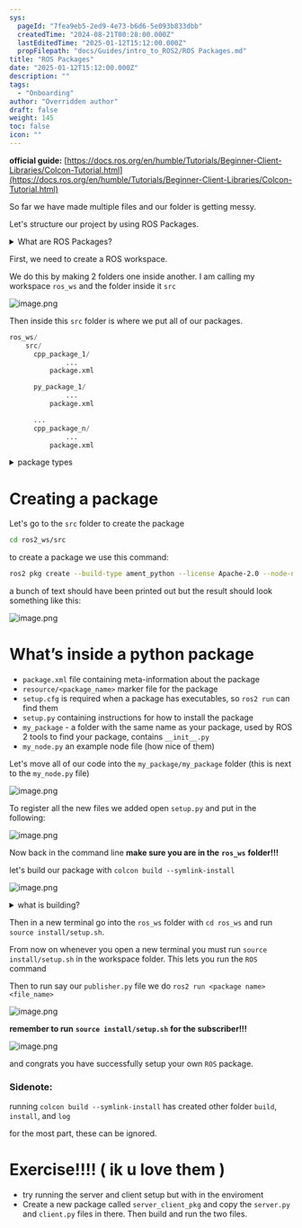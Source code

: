 ```yaml
---
sys:
  pageId: "7fea9eb5-2ed9-4e73-b6d6-5e093b833dbb"
  createdTime: "2024-08-21T00:28:00.000Z"
  lastEditedTime: "2025-01-12T15:12:00.000Z"
  propFilepath: "docs/Guides/intro_to_ROS2/ROS Packages.md"
title: "ROS Packages"
date: "2025-01-12T15:12:00.000Z"
description: ""
tags:
  - "Onboarding"
author: "Overridden author"
draft: false
weight: 145
toc: false
icon: ""
---
```


**official guide:** [https://docs.ros.org/en/humble/Tutorials/Beginner-Client-Libraries/Colcon-Tutorial.html](https://docs.ros.org/en/humble/Tutorials/Beginner-Client-Libraries/Colcon-Tutorial.html)

So far we have made multiple files and our folder is getting messy.

Let's structure our project by using ROS Packages.

<details>

<summary>What are ROS Packages?</summary>

ROS Packages are, as the name implies, packages of code that are highly sharable between ROS developers.

They consist of a folder, `package.xml` file, and source code

```python
      cpp_package_1/
		      ... imagine much code files here ..
          package.xml
```

</details>

First, we need to create a ROS workspace.

We do this by making 2 folders one inside another. I am calling my workspace `ros_ws` and the folder inside it `src`

![image.png](https://prod-files-secure.s3.us-west-2.amazonaws.com/d518164a-d88e-44d1-a4ee-3adb3bd8bce0/70706947-fd18-4537-a67b-e12946812d31/image.png?X-Amz-Algorithm=AWS4-HMAC-SHA256&X-Amz-Content-Sha256=UNSIGNED-PAYLOAD&X-Amz-Credential=ASIAZI2LB466YEP6WVZO%2F20250224%2Fus-west-2%2Fs3%2Faws4_request&X-Amz-Date=20250224T050841Z&X-Amz-Expires=3600&X-Amz-Security-Token=IQoJb3JpZ2luX2VjEOz%2F%2F%2F%2F%2F%2F%2F%2F%2F%2FwEaCXVzLXdlc3QtMiJHMEUCIHexBm5hW5QxaOVOKUwszPWALTEbMbRxzDK8GTIUyZ5aAiEA9%2BxFEifzHXLQ16X0zOcY0Ftp7QMjifINJ3UN8qoD2m4q%2FwMIJRAAGgw2Mzc0MjMxODM4MDUiDOnxOadRK2RT0eNWjyrcAwBb1Q5bGQ3IpfdW0iOSL1uSoLtcTfWgwKouALsu0p3S5Udmlz93LUuJDAbMd8uQivtnHlTTeuJRFWio8%2BpJYh9ZkpQG5IAbJoYo%2BEZZege%2FNri%2BwOmAvVrC0t8MEkrZ6oOnbnWDtLhZhDuaP1d8%2BmLu3zE5yYuF6LC0LgoUoowWn%2B39QzSUD4ju66lZBWXdThVjtj%2Bj8V%2Fywl7Yvj1Tw4noxJqlst83xFSGAZcVqqFNZB9BVr5yoQzt9x9K70yewxmTXEoBNi%2BSTEkefeC4V3nzejqEIykxgjT%2FQw1x4SnVI7KkgiiJX1GauRyBWBVqUxJvtrmHKRbKrBmsfM%2FmmvYcHQkKVoFWC03Jq9o%2FbvQnhw818heBCmzdc7cRbnACBR3Sk17zLXq4tCpE5o7U%2Ft5m6GqwlbP%2Bil2RdzEqU9KGcGtPO6APLK69RYDLHnl0jr2VH2qO6RCWpLTsKdXLIOvjNYHru8%2ByZDklvwvS2GBZkrVgobeSXakir8Bakl%2FsF0SFPvycx16%2FrfjYbqTIbW7THVW%2FCURkKMU5AA%2FrhKS5RAUFBgyArOWodafEhIhKXB3gh%2FeEp4qD3LACmc5KjGYMuzwSQK4pfgSmZM6WRDwpqdsGngqy7z5KBp%2ByMJfi770GOqUBnu23aW6RK20wAj8QNb%2F3cEmIJTuT3uRr4OhPAs824plz7yXiaq5p84Sy3ohvbrnzRjac8Sbul15e3IT8GRdtm3eDd4fNUUZXqLCqwpxXUjSbOXqzoRNo1FVogp1dyJcI8SuIIlPJEZK1Sl6J7bOHTtfakFixI6X0lE7JYeHvrXfVifSq6vzGj%2B5FhDLBE8J0XlWNJoswPqHfAr9IJi3GN%2B1XIIvZ&X-Amz-Signature=9fa8642b78f77f711d863285fce5866d9ecfb11be8847697f22b6897541c7412&X-Amz-SignedHeaders=host&x-id=GetObject)

Then inside this `src` folder is where we put all of our packages.

```python
ros_ws/
    src/
      cpp_package_1/
		      ...
          package.xml

      py_package_1/
		      ...
          package.xml

      ...
      cpp_package_n/
		      ...
          package.xml

```

<details>

<summary>package types</summary>

packages can be either `C++` or python.

the intern file structure is different for each but for this guide we will stick to creating python packages

</details>

# Creating a package

Let's go to the `src` folder to create the package

```bash
cd ros2_ws/src
```

to create a package we use this command:

```bash
ros2 pkg create --build-type ament_python --license Apache-2.0 --node-name my_node my_package
```

a bunch of text should have been printed out but the result should look something like this:

![image.png](https://prod-files-secure.s3.us-west-2.amazonaws.com/d518164a-d88e-44d1-a4ee-3adb3bd8bce0/e6cf1e3f-8512-4a3e-b131-079f800bf3e8/image.png?X-Amz-Algorithm=AWS4-HMAC-SHA256&X-Amz-Content-Sha256=UNSIGNED-PAYLOAD&X-Amz-Credential=ASIAZI2LB466YEP6WVZO%2F20250224%2Fus-west-2%2Fs3%2Faws4_request&X-Amz-Date=20250224T050841Z&X-Amz-Expires=3600&X-Amz-Security-Token=IQoJb3JpZ2luX2VjEOz%2F%2F%2F%2F%2F%2F%2F%2F%2F%2FwEaCXVzLXdlc3QtMiJHMEUCIHexBm5hW5QxaOVOKUwszPWALTEbMbRxzDK8GTIUyZ5aAiEA9%2BxFEifzHXLQ16X0zOcY0Ftp7QMjifINJ3UN8qoD2m4q%2FwMIJRAAGgw2Mzc0MjMxODM4MDUiDOnxOadRK2RT0eNWjyrcAwBb1Q5bGQ3IpfdW0iOSL1uSoLtcTfWgwKouALsu0p3S5Udmlz93LUuJDAbMd8uQivtnHlTTeuJRFWio8%2BpJYh9ZkpQG5IAbJoYo%2BEZZege%2FNri%2BwOmAvVrC0t8MEkrZ6oOnbnWDtLhZhDuaP1d8%2BmLu3zE5yYuF6LC0LgoUoowWn%2B39QzSUD4ju66lZBWXdThVjtj%2Bj8V%2Fywl7Yvj1Tw4noxJqlst83xFSGAZcVqqFNZB9BVr5yoQzt9x9K70yewxmTXEoBNi%2BSTEkefeC4V3nzejqEIykxgjT%2FQw1x4SnVI7KkgiiJX1GauRyBWBVqUxJvtrmHKRbKrBmsfM%2FmmvYcHQkKVoFWC03Jq9o%2FbvQnhw818heBCmzdc7cRbnACBR3Sk17zLXq4tCpE5o7U%2Ft5m6GqwlbP%2Bil2RdzEqU9KGcGtPO6APLK69RYDLHnl0jr2VH2qO6RCWpLTsKdXLIOvjNYHru8%2ByZDklvwvS2GBZkrVgobeSXakir8Bakl%2FsF0SFPvycx16%2FrfjYbqTIbW7THVW%2FCURkKMU5AA%2FrhKS5RAUFBgyArOWodafEhIhKXB3gh%2FeEp4qD3LACmc5KjGYMuzwSQK4pfgSmZM6WRDwpqdsGngqy7z5KBp%2ByMJfi770GOqUBnu23aW6RK20wAj8QNb%2F3cEmIJTuT3uRr4OhPAs824plz7yXiaq5p84Sy3ohvbrnzRjac8Sbul15e3IT8GRdtm3eDd4fNUUZXqLCqwpxXUjSbOXqzoRNo1FVogp1dyJcI8SuIIlPJEZK1Sl6J7bOHTtfakFixI6X0lE7JYeHvrXfVifSq6vzGj%2B5FhDLBE8J0XlWNJoswPqHfAr9IJi3GN%2B1XIIvZ&X-Amz-Signature=a0ed78da234161c0cf40daf112c652c7d65f98fb97e8768d3eb6deecde370c9b&X-Amz-SignedHeaders=host&x-id=GetObject)

# What’s inside a python package

- `package.xml` file containing meta-information about the package
- `resource/<package_name>` marker file for the package
- `setup.cfg` is required when a package has executables, so `ros2 run` can find them
- `setup.py` containing instructions for how to install the package
- `my_package` - a folder with the same name as your package, used by ROS 2 tools to find your package, contains `__init__.py`
- `my_node.py` an example node file (how nice of them)

Let's move all of our code into the `my_package/my_package` folder (this is next to the `my_node.py` file)

![image.png](https://prod-files-secure.s3.us-west-2.amazonaws.com/d518164a-d88e-44d1-a4ee-3adb3bd8bce0/9ce58f11-0da9-4d3e-b86d-506a9685d378/image.png?X-Amz-Algorithm=AWS4-HMAC-SHA256&X-Amz-Content-Sha256=UNSIGNED-PAYLOAD&X-Amz-Credential=ASIAZI2LB466YEP6WVZO%2F20250224%2Fus-west-2%2Fs3%2Faws4_request&X-Amz-Date=20250224T050841Z&X-Amz-Expires=3600&X-Amz-Security-Token=IQoJb3JpZ2luX2VjEOz%2F%2F%2F%2F%2F%2F%2F%2F%2F%2FwEaCXVzLXdlc3QtMiJHMEUCIHexBm5hW5QxaOVOKUwszPWALTEbMbRxzDK8GTIUyZ5aAiEA9%2BxFEifzHXLQ16X0zOcY0Ftp7QMjifINJ3UN8qoD2m4q%2FwMIJRAAGgw2Mzc0MjMxODM4MDUiDOnxOadRK2RT0eNWjyrcAwBb1Q5bGQ3IpfdW0iOSL1uSoLtcTfWgwKouALsu0p3S5Udmlz93LUuJDAbMd8uQivtnHlTTeuJRFWio8%2BpJYh9ZkpQG5IAbJoYo%2BEZZege%2FNri%2BwOmAvVrC0t8MEkrZ6oOnbnWDtLhZhDuaP1d8%2BmLu3zE5yYuF6LC0LgoUoowWn%2B39QzSUD4ju66lZBWXdThVjtj%2Bj8V%2Fywl7Yvj1Tw4noxJqlst83xFSGAZcVqqFNZB9BVr5yoQzt9x9K70yewxmTXEoBNi%2BSTEkefeC4V3nzejqEIykxgjT%2FQw1x4SnVI7KkgiiJX1GauRyBWBVqUxJvtrmHKRbKrBmsfM%2FmmvYcHQkKVoFWC03Jq9o%2FbvQnhw818heBCmzdc7cRbnACBR3Sk17zLXq4tCpE5o7U%2Ft5m6GqwlbP%2Bil2RdzEqU9KGcGtPO6APLK69RYDLHnl0jr2VH2qO6RCWpLTsKdXLIOvjNYHru8%2ByZDklvwvS2GBZkrVgobeSXakir8Bakl%2FsF0SFPvycx16%2FrfjYbqTIbW7THVW%2FCURkKMU5AA%2FrhKS5RAUFBgyArOWodafEhIhKXB3gh%2FeEp4qD3LACmc5KjGYMuzwSQK4pfgSmZM6WRDwpqdsGngqy7z5KBp%2ByMJfi770GOqUBnu23aW6RK20wAj8QNb%2F3cEmIJTuT3uRr4OhPAs824plz7yXiaq5p84Sy3ohvbrnzRjac8Sbul15e3IT8GRdtm3eDd4fNUUZXqLCqwpxXUjSbOXqzoRNo1FVogp1dyJcI8SuIIlPJEZK1Sl6J7bOHTtfakFixI6X0lE7JYeHvrXfVifSq6vzGj%2B5FhDLBE8J0XlWNJoswPqHfAr9IJi3GN%2B1XIIvZ&X-Amz-Signature=527d1511fae426873173cd5fd28b09c08dcba2c726d45b3990369f6a0de8108d&X-Amz-SignedHeaders=host&x-id=GetObject)

To register all the new files we added open `setup.py` and put in the following:

![image.png](https://prod-files-secure.s3.us-west-2.amazonaws.com/d518164a-d88e-44d1-a4ee-3adb3bd8bce0/1cd7c262-4cae-4496-9d75-c178537d24a2/image.png?X-Amz-Algorithm=AWS4-HMAC-SHA256&X-Amz-Content-Sha256=UNSIGNED-PAYLOAD&X-Amz-Credential=ASIAZI2LB466YEP6WVZO%2F20250224%2Fus-west-2%2Fs3%2Faws4_request&X-Amz-Date=20250224T050841Z&X-Amz-Expires=3600&X-Amz-Security-Token=IQoJb3JpZ2luX2VjEOz%2F%2F%2F%2F%2F%2F%2F%2F%2F%2FwEaCXVzLXdlc3QtMiJHMEUCIHexBm5hW5QxaOVOKUwszPWALTEbMbRxzDK8GTIUyZ5aAiEA9%2BxFEifzHXLQ16X0zOcY0Ftp7QMjifINJ3UN8qoD2m4q%2FwMIJRAAGgw2Mzc0MjMxODM4MDUiDOnxOadRK2RT0eNWjyrcAwBb1Q5bGQ3IpfdW0iOSL1uSoLtcTfWgwKouALsu0p3S5Udmlz93LUuJDAbMd8uQivtnHlTTeuJRFWio8%2BpJYh9ZkpQG5IAbJoYo%2BEZZege%2FNri%2BwOmAvVrC0t8MEkrZ6oOnbnWDtLhZhDuaP1d8%2BmLu3zE5yYuF6LC0LgoUoowWn%2B39QzSUD4ju66lZBWXdThVjtj%2Bj8V%2Fywl7Yvj1Tw4noxJqlst83xFSGAZcVqqFNZB9BVr5yoQzt9x9K70yewxmTXEoBNi%2BSTEkefeC4V3nzejqEIykxgjT%2FQw1x4SnVI7KkgiiJX1GauRyBWBVqUxJvtrmHKRbKrBmsfM%2FmmvYcHQkKVoFWC03Jq9o%2FbvQnhw818heBCmzdc7cRbnACBR3Sk17zLXq4tCpE5o7U%2Ft5m6GqwlbP%2Bil2RdzEqU9KGcGtPO6APLK69RYDLHnl0jr2VH2qO6RCWpLTsKdXLIOvjNYHru8%2ByZDklvwvS2GBZkrVgobeSXakir8Bakl%2FsF0SFPvycx16%2FrfjYbqTIbW7THVW%2FCURkKMU5AA%2FrhKS5RAUFBgyArOWodafEhIhKXB3gh%2FeEp4qD3LACmc5KjGYMuzwSQK4pfgSmZM6WRDwpqdsGngqy7z5KBp%2ByMJfi770GOqUBnu23aW6RK20wAj8QNb%2F3cEmIJTuT3uRr4OhPAs824plz7yXiaq5p84Sy3ohvbrnzRjac8Sbul15e3IT8GRdtm3eDd4fNUUZXqLCqwpxXUjSbOXqzoRNo1FVogp1dyJcI8SuIIlPJEZK1Sl6J7bOHTtfakFixI6X0lE7JYeHvrXfVifSq6vzGj%2B5FhDLBE8J0XlWNJoswPqHfAr9IJi3GN%2B1XIIvZ&X-Amz-Signature=aaeabd03d5d82bf66b392f8c05afbb1ed91b662b7ad32315cae55c8d5a343992&X-Amz-SignedHeaders=host&x-id=GetObject)

Now back in the command line **make sure you are in the** **`ros_ws`** **folder!!!**

let's build our package with `colcon build --symlink-install`

![image.png](https://prod-files-secure.s3.us-west-2.amazonaws.com/d518164a-d88e-44d1-a4ee-3adb3bd8bce0/2f2a0d27-b173-48fd-b189-5f5c0ce65619/image.png?X-Amz-Algorithm=AWS4-HMAC-SHA256&X-Amz-Content-Sha256=UNSIGNED-PAYLOAD&X-Amz-Credential=ASIAZI2LB466YEP6WVZO%2F20250224%2Fus-west-2%2Fs3%2Faws4_request&X-Amz-Date=20250224T050841Z&X-Amz-Expires=3600&X-Amz-Security-Token=IQoJb3JpZ2luX2VjEOz%2F%2F%2F%2F%2F%2F%2F%2F%2F%2FwEaCXVzLXdlc3QtMiJHMEUCIHexBm5hW5QxaOVOKUwszPWALTEbMbRxzDK8GTIUyZ5aAiEA9%2BxFEifzHXLQ16X0zOcY0Ftp7QMjifINJ3UN8qoD2m4q%2FwMIJRAAGgw2Mzc0MjMxODM4MDUiDOnxOadRK2RT0eNWjyrcAwBb1Q5bGQ3IpfdW0iOSL1uSoLtcTfWgwKouALsu0p3S5Udmlz93LUuJDAbMd8uQivtnHlTTeuJRFWio8%2BpJYh9ZkpQG5IAbJoYo%2BEZZege%2FNri%2BwOmAvVrC0t8MEkrZ6oOnbnWDtLhZhDuaP1d8%2BmLu3zE5yYuF6LC0LgoUoowWn%2B39QzSUD4ju66lZBWXdThVjtj%2Bj8V%2Fywl7Yvj1Tw4noxJqlst83xFSGAZcVqqFNZB9BVr5yoQzt9x9K70yewxmTXEoBNi%2BSTEkefeC4V3nzejqEIykxgjT%2FQw1x4SnVI7KkgiiJX1GauRyBWBVqUxJvtrmHKRbKrBmsfM%2FmmvYcHQkKVoFWC03Jq9o%2FbvQnhw818heBCmzdc7cRbnACBR3Sk17zLXq4tCpE5o7U%2Ft5m6GqwlbP%2Bil2RdzEqU9KGcGtPO6APLK69RYDLHnl0jr2VH2qO6RCWpLTsKdXLIOvjNYHru8%2ByZDklvwvS2GBZkrVgobeSXakir8Bakl%2FsF0SFPvycx16%2FrfjYbqTIbW7THVW%2FCURkKMU5AA%2FrhKS5RAUFBgyArOWodafEhIhKXB3gh%2FeEp4qD3LACmc5KjGYMuzwSQK4pfgSmZM6WRDwpqdsGngqy7z5KBp%2ByMJfi770GOqUBnu23aW6RK20wAj8QNb%2F3cEmIJTuT3uRr4OhPAs824plz7yXiaq5p84Sy3ohvbrnzRjac8Sbul15e3IT8GRdtm3eDd4fNUUZXqLCqwpxXUjSbOXqzoRNo1FVogp1dyJcI8SuIIlPJEZK1Sl6J7bOHTtfakFixI6X0lE7JYeHvrXfVifSq6vzGj%2B5FhDLBE8J0XlWNJoswPqHfAr9IJi3GN%2B1XIIvZ&X-Amz-Signature=4b3520b1e4860c1f8c16518a4eef62b8f8c5d0faa92771fa764ed0ec0482349a&X-Amz-SignedHeaders=host&x-id=GetObject)

<details>

<summary>what is building?</summary>

if you are a CS major at Rose-Hulman you will learn the answer to this in CSSE132

but TLDR; is it combines all the code files into one program that can be run easily 

</details>

Then in a new terminal go into the `ros_ws` folder with `cd ros_ws` and run `source install/setup.sh`. 

From now on whenever you open a new terminal you must run `source install/setup.sh` in the workspace folder. This lets you run the `ROS` command

Then to run say our `publisher.py` file we do `ros2 run <package name> <file_name>`

![image.png](https://prod-files-secure.s3.us-west-2.amazonaws.com/d518164a-d88e-44d1-a4ee-3adb3bd8bce0/4f4b1219-3a44-4632-aa0a-ce3471699f59/image.png?X-Amz-Algorithm=AWS4-HMAC-SHA256&X-Amz-Content-Sha256=UNSIGNED-PAYLOAD&X-Amz-Credential=ASIAZI2LB466YEP6WVZO%2F20250224%2Fus-west-2%2Fs3%2Faws4_request&X-Amz-Date=20250224T050841Z&X-Amz-Expires=3600&X-Amz-Security-Token=IQoJb3JpZ2luX2VjEOz%2F%2F%2F%2F%2F%2F%2F%2F%2F%2FwEaCXVzLXdlc3QtMiJHMEUCIHexBm5hW5QxaOVOKUwszPWALTEbMbRxzDK8GTIUyZ5aAiEA9%2BxFEifzHXLQ16X0zOcY0Ftp7QMjifINJ3UN8qoD2m4q%2FwMIJRAAGgw2Mzc0MjMxODM4MDUiDOnxOadRK2RT0eNWjyrcAwBb1Q5bGQ3IpfdW0iOSL1uSoLtcTfWgwKouALsu0p3S5Udmlz93LUuJDAbMd8uQivtnHlTTeuJRFWio8%2BpJYh9ZkpQG5IAbJoYo%2BEZZege%2FNri%2BwOmAvVrC0t8MEkrZ6oOnbnWDtLhZhDuaP1d8%2BmLu3zE5yYuF6LC0LgoUoowWn%2B39QzSUD4ju66lZBWXdThVjtj%2Bj8V%2Fywl7Yvj1Tw4noxJqlst83xFSGAZcVqqFNZB9BVr5yoQzt9x9K70yewxmTXEoBNi%2BSTEkefeC4V3nzejqEIykxgjT%2FQw1x4SnVI7KkgiiJX1GauRyBWBVqUxJvtrmHKRbKrBmsfM%2FmmvYcHQkKVoFWC03Jq9o%2FbvQnhw818heBCmzdc7cRbnACBR3Sk17zLXq4tCpE5o7U%2Ft5m6GqwlbP%2Bil2RdzEqU9KGcGtPO6APLK69RYDLHnl0jr2VH2qO6RCWpLTsKdXLIOvjNYHru8%2ByZDklvwvS2GBZkrVgobeSXakir8Bakl%2FsF0SFPvycx16%2FrfjYbqTIbW7THVW%2FCURkKMU5AA%2FrhKS5RAUFBgyArOWodafEhIhKXB3gh%2FeEp4qD3LACmc5KjGYMuzwSQK4pfgSmZM6WRDwpqdsGngqy7z5KBp%2ByMJfi770GOqUBnu23aW6RK20wAj8QNb%2F3cEmIJTuT3uRr4OhPAs824plz7yXiaq5p84Sy3ohvbrnzRjac8Sbul15e3IT8GRdtm3eDd4fNUUZXqLCqwpxXUjSbOXqzoRNo1FVogp1dyJcI8SuIIlPJEZK1Sl6J7bOHTtfakFixI6X0lE7JYeHvrXfVifSq6vzGj%2B5FhDLBE8J0XlWNJoswPqHfAr9IJi3GN%2B1XIIvZ&X-Amz-Signature=46c880ab632d2bc3d469eec0b4a8b2f6f8ec224242879b770034edc17fb1ebb1&X-Amz-SignedHeaders=host&x-id=GetObject)

**remember to run** **`source install/setup.sh`** **for the subscriber!!!**

![image.png](https://prod-files-secure.s3.us-west-2.amazonaws.com/d518164a-d88e-44d1-a4ee-3adb3bd8bce0/02121119-dad4-49ec-8356-c956108b4243/image.png?X-Amz-Algorithm=AWS4-HMAC-SHA256&X-Amz-Content-Sha256=UNSIGNED-PAYLOAD&X-Amz-Credential=ASIAZI2LB466YEP6WVZO%2F20250224%2Fus-west-2%2Fs3%2Faws4_request&X-Amz-Date=20250224T050841Z&X-Amz-Expires=3600&X-Amz-Security-Token=IQoJb3JpZ2luX2VjEOz%2F%2F%2F%2F%2F%2F%2F%2F%2F%2FwEaCXVzLXdlc3QtMiJHMEUCIHexBm5hW5QxaOVOKUwszPWALTEbMbRxzDK8GTIUyZ5aAiEA9%2BxFEifzHXLQ16X0zOcY0Ftp7QMjifINJ3UN8qoD2m4q%2FwMIJRAAGgw2Mzc0MjMxODM4MDUiDOnxOadRK2RT0eNWjyrcAwBb1Q5bGQ3IpfdW0iOSL1uSoLtcTfWgwKouALsu0p3S5Udmlz93LUuJDAbMd8uQivtnHlTTeuJRFWio8%2BpJYh9ZkpQG5IAbJoYo%2BEZZege%2FNri%2BwOmAvVrC0t8MEkrZ6oOnbnWDtLhZhDuaP1d8%2BmLu3zE5yYuF6LC0LgoUoowWn%2B39QzSUD4ju66lZBWXdThVjtj%2Bj8V%2Fywl7Yvj1Tw4noxJqlst83xFSGAZcVqqFNZB9BVr5yoQzt9x9K70yewxmTXEoBNi%2BSTEkefeC4V3nzejqEIykxgjT%2FQw1x4SnVI7KkgiiJX1GauRyBWBVqUxJvtrmHKRbKrBmsfM%2FmmvYcHQkKVoFWC03Jq9o%2FbvQnhw818heBCmzdc7cRbnACBR3Sk17zLXq4tCpE5o7U%2Ft5m6GqwlbP%2Bil2RdzEqU9KGcGtPO6APLK69RYDLHnl0jr2VH2qO6RCWpLTsKdXLIOvjNYHru8%2ByZDklvwvS2GBZkrVgobeSXakir8Bakl%2FsF0SFPvycx16%2FrfjYbqTIbW7THVW%2FCURkKMU5AA%2FrhKS5RAUFBgyArOWodafEhIhKXB3gh%2FeEp4qD3LACmc5KjGYMuzwSQK4pfgSmZM6WRDwpqdsGngqy7z5KBp%2ByMJfi770GOqUBnu23aW6RK20wAj8QNb%2F3cEmIJTuT3uRr4OhPAs824plz7yXiaq5p84Sy3ohvbrnzRjac8Sbul15e3IT8GRdtm3eDd4fNUUZXqLCqwpxXUjSbOXqzoRNo1FVogp1dyJcI8SuIIlPJEZK1Sl6J7bOHTtfakFixI6X0lE7JYeHvrXfVifSq6vzGj%2B5FhDLBE8J0XlWNJoswPqHfAr9IJi3GN%2B1XIIvZ&X-Amz-Signature=29c0d4a4c070ef6b11ba88547a14dca4d346538f69167a7699234a7718788cc1&X-Amz-SignedHeaders=host&x-id=GetObject)

and congrats you have successfully setup your own `ROS` package.

### Sidenote:

running `colcon build --symlink-install` has created other folder `build`, `install`, and `log`

for the most part, these can be ignored.

# Exercise!!!! ( ik u love them )

- try running the server and client setup but with in the enviroment
- Create a new package called `server_client_pkg` and copy the `server.py` and `client.py` files in there. Then build and run the two files.
